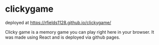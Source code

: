 # clickygame

deployed at https://rfields1128.github.io/clickygame/

Clicky game is a memory game you can play right here in your browser. It was made using React and is deployed via github pages.
